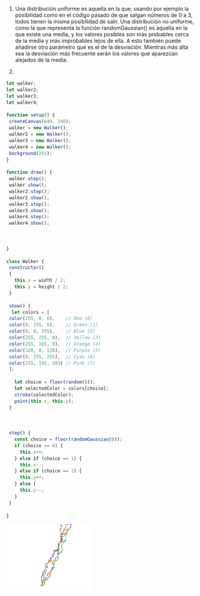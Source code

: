 1. Una distribución uniforme es aquella en la que, usando por ejemplo la posibilidad como en el código pasado de que salgan números de 0 a 3, todos tienen la misma
posibilidad de salir. Una distribución no uniforme, como la que representa la función randomGaussian() es aquella en la que existe una media, y los valores posibles son
más probables cerca de la media y más improbables lejos de ella. A esto también puede añadirse otro parámetro que es el de la desviación. Mientras más alta sea la desviación
más frecuente serán los valores que aparezcan alejados de la media.

2.
 ```js
let walker;
let walker2;
let walker3;
let walker4;

function setup() {
  createCanvas(640, 240);
  walker = new Walker();
  walker2 = new Walker();
  walker3 = new Walker(); 
  walker4 = new Walker(); 
  background(255);
}

function draw() {
  walker.step();
  walker.show();
  walker2.step();
  walker2.show();
  walker3.step();
  walker3.show();
  walker4.step();
  walker4.show();
  
  
  
}

class Walker {
  constructor() 
  {
    this.x = width / 2;
    this.y = height / 2;
  }

  show() {
   let colors = [
  color(255, 0, 0),    // Red (0)
  color(0, 255, 0),    // Green (1)
  color(0, 0, 255),    // Blue (2)
  color(255, 255, 0),  // Yellow (3)
  color(255, 165, 0),  // Orange (4)
  color(128, 0, 128),  // Purple (5)
  color(0, 255, 255),  // Cyan (6)
  color(255, 192, 203) // Pink (7)
  ];

    let choice = floor(random(8));
    let selectedColor = colors[choice];
    stroke(selectedColor);
    point(this.x, this.y);
  }
  
  

  step() {
    const choice = floor(randomGaussian(0));
    if (choice == 0) {
      this.x++;
    } else if (choice == 1) {
      this.x--;
    } else if (choice == 2) {
      this.y++;
    } else {
      this.y--;
    }
  }
  
}
```

 
![img_a4](../../../../assets/a4.png)
